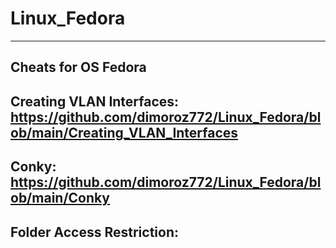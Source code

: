 # Linux_Fedora
------------------------------------------------------------------------------------------------------------
Cheats for OS Fedora
------------------------------------------------------------------------------------------------------------
Creating VLAN Interfaces: https://github.com/dimoroz772/Linux_Fedora/blob/main/Creating_VLAN_Interfaces
------------------------------------------------------------------------------------------------------------
Conky: https://github.com/dimoroz772/Linux_Fedora/blob/main/Conky
------------------------------------------------------------------------------------------------------------
Folder Access Restriction: 
------------------------------------------------------------------------------------------------------------

